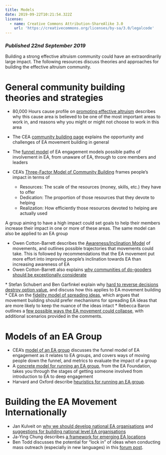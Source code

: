 ```yaml
---
title: Models
date: 2019-09-22T10:21:54.322Z
license:
  - name: Creative Commons Attribution-ShareAlike 3.0
    url: 'https://creativecommons.org/licenses/by-sa/3.0/legalcode'
---
```

### _Published 22nd September 2019_

Building a strong effective altruism community could have an extraordinarily large impact. The following resources discuss theories and approaches for building the effective altruism community. 

# General community building theories and strategies


* 80,000 Hours cause profile on <a target="_blank_" href="https://80000hours.org/problem-profiles/promoting-effective-altruism/">promoting effective altruism</a> describes why this cause area is believed to be one of the most important areas to work in, and reasons why you might or might not choose to work in this area

* The CEA <a target="_blank_" href="https://app.effectivealtruism.org/groups/resources/effective-altruism-community-building">community building page</a> explains the opportunity and challenges of EA movement building in general
* The <a target="_blank_" href="https://www.centreforeffectivealtruism.org/the-funnel-model/">funnel model</a> of EA engagement models possible paths of involvement in EA, from unaware of EA, through to core members and leaders

* CEA’s <a target="_blank_" href="https://www.centreforeffectivealtruism.org/a-three-factor-model-of-community-building">Three-Factor Model of Community Building</a> frames people’s impact in terms of 
    * Resources: The scale of the resources (money, skills, etc.) they have to offer
    * Dedication: The proportion of those resources that they devote to helping
    * Realization: How efficiently those resources devoted to helping are actually used

A group aiming to have a high impact could set goals to help their members increase their impact in one or more of these areas. The same model can also be applied to an EA group

* Owen Cotton-Barrett describes the <a target="_blank_" href="http://globalprioritiesproject.org/wp-content/uploads/2015/05/MovementGrowth.pdf">Awareness/Inclination Model</a> of movements, and outlines possible trajectories that movements could take. This is followed by recommendations that the EA movement put more effort into improving people’s inclination towards EA than increasing awareness of EA
* Owen Cotton-Barrett also explains <a target="_blank_" href="https://www.centreforeffectivealtruism.org/blog/considering-considerateness-why-communities-of-do-gooders-should-be/">why communities of do-gooders should be exceptionally considerate</a>
* Stefan Schubert and Ben Garfinkel explain why <a target="_blank_" href="https://www.effectivealtruism.org/articles/hard-to-reverse-decisions-destroy-option-value/">hard to reverse decisions destroy option value</a>, and discuss how this applies to EA movement building
* CEA on the <a target="_blank_" href="https://www.centreforeffectivealtruism.org/blog/the-fidelity-model-of-spreading-ideas/">fidelity model of spreading ideas</a>, which argues that movement building should prefer mechanisms for spreading EA ideas that are more likely to keep the nuance of the ideas intact
* Rebecca Baron outlines a <a target="_blank_" href="https://forum.effectivealtruism.org/posts/KeBgeY8XvYb3pbFRA/movement-collapse-scenarios">few possible ways the EA movement could collapse</a>, with additional scenarios provided in the comments.


# Models of an EA Group

* CEA’s <a target="_blank_" href="https://app.effectivealtruism.org/groups/resources/a-model-of-an-ea-group">model of an EA group</a> discusses the funnel model of EA engagement as it relates to EA groups, and covers ways of moving people down the funnel, and metrics to evaluate the impact of a group
* A <a target="_blank_" href="https://ea-foundation.org/blog/local-group-model/">concrete model for running an EA group</a>, from the EA Foundation, takes you through the stages of getting someone involved from introduction to EA to deep engagement
* Harvard and Oxford describe <a target="_blank_" href="https://forum.effectivealtruism.org/posts/Rjb9oTjQ9RJMFw2Yo/heuristics-from-running-harvard-and-oxford-ea-groups">heuristics for running an EA group</a>.


# Building the EA Movement Internationally

* Jan Kulveit on <a target="_blank_" href="https://forum.effectivealtruism.org/posts/a6LXyzYPtCyEZmpS6/why-develop-national-level-effective-altruism-organizations">why we should develop national EA organisations</a> and <a target="_blank_" href="https://forum.effectivealtruism.org/posts/QofjcgYDbCxZQe8nQ/suggestions-for-developing-national-level-effective-altruism">suggestions for building national level EA organisations</a>
* Ja-Ying Chung describes <a target="_blank_" href="https://forum.effectivealtruism.org/posts/KmondPMrgZ2ctKnP4/a-framework-for-assessing-the-potential-of-ea-development-in-1">a framework for emerging EA locations</a>
* Ben Todd discusses the potential for “lock in” of ideas when conducting mass outreach (especially in new languages) in this <a target="_blank_" href="https://forum.effectivealtruism.org/posts/Z95TxtkjHGPq4TAqY/why-not-to-rush-to-translate-effective-altruism-into-other">forum post</a>.

